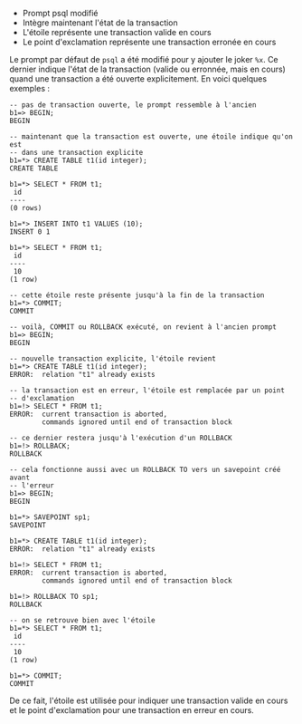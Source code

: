 <!--
Les commits sur ce sujet sont :

| Sujet                    | Lien                                                                                                        |
|==========================|=============================================================================================================|
| prompt psql              | https://git.postgresql.org/gitweb/?p=postgresql.git;a=commitdiff;h=dcdbb5a5db09064ac08ff3971c5031281ef2e545 |

-->

<!-- #### Prompt psql -->

<div class="slide-content">

  * Prompt psql modifié
  * Intègre maintenant l'état de la transaction
  * L'étoile représente une transaction valide en cours
  * Le point d'exclamation représente une transaction erronée en cours

</div>

<div class="notes">

Le prompt par défaut de `psql` a été modifié pour y ajouter le joker `%x`. Ce
dernier indique l'état de la transaction (valide ou erronnée, mais en cours)
quand une transaction a été ouverte explicitement. En voici quelques exemples :

```
-- pas de transaction ouverte, le prompt ressemble à l'ancien
b1=> BEGIN;
BEGIN

-- maintenant que la transaction est ouverte, une étoile indique qu'on est
-- dans une transaction explicite
b1=*> CREATE TABLE t1(id integer);
CREATE TABLE

b1=*> SELECT * FROM t1;
 id 
----
(0 rows)

b1=*> INSERT INTO t1 VALUES (10);
INSERT 0 1

b1=*> SELECT * FROM t1;
 id 
----
 10
(1 row)

-- cette étoile reste présente jusqu'à la fin de la transaction
b1=*> COMMIT;
COMMIT

-- voilà, COMMIT ou ROLLBACK exécuté, on revient à l'ancien prompt
b1=> BEGIN;
BEGIN

-- nouvelle transaction explicite, l'étoile revient
b1=*> CREATE TABLE t1(id integer);
ERROR:  relation "t1" already exists

-- la transaction est en erreur, l'étoile est remplacée par un point
-- d'exclamation
b1=!> SELECT * FROM t1;
ERROR:  current transaction is aborted,
        commands ignored until end of transaction block

-- ce dernier restera jusqu'à l'exécution d'un ROLLBACK
b1=!> ROLLBACK;
ROLLBACK

-- cela fonctionne aussi avec un ROLLBACK TO vers un savepoint créé avant
-- l'erreur
b1=> BEGIN;
BEGIN

b1=*> SAVEPOINT sp1;
SAVEPOINT

b1=*> CREATE TABLE t1(id integer);
ERROR:  relation "t1" already exists

b1=!> SELECT * FROM t1;
ERROR:  current transaction is aborted,
        commands ignored until end of transaction block

b1=!> ROLLBACK TO sp1;
ROLLBACK

-- on se retrouve bien avec l'étoile
b1=*> SELECT * FROM t1;
 id
----
 10
(1 row)

b1=*> COMMIT;
COMMIT
```

De ce fait, l'étoile est utilisée pour indiquer une transaction valide en
cours et le point d'exclamation pour une transaction en erreur en cours.

</div>
